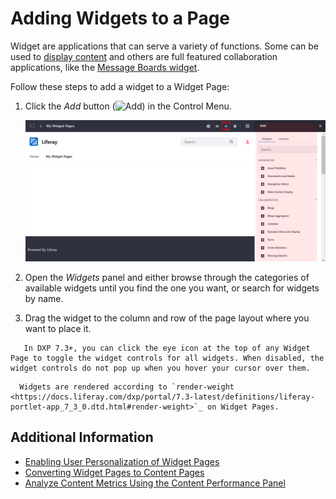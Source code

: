 # Adding Widgets to a Page

Widget are applications that can serve a variety of functions. Some can be used to [display content](../../displaying_content.md) and others are full featured collaboration applications, like the [Message Boards widget](../../../collaboration-and-social/message-boards/user-guide/getting-started-with-message-boards.md).

Follow these steps to add a widget to a Widget Page:

1. Click the *Add* button (![Add](../../../images/icon-add-app.png)) in the Control Menu.

    ![The Widgets panel contains several default widgets that you can use to add functionality to the page.](./adding-widgets-to-a-page/images/01.png)

1. Open the *Widgets* panel and either browse through the categories of available widgets until you find the one you want, or search for widgets by name.
1. Drag the widget to the column and row of the page layout where you want to place it.

```tip::
   In DXP 7.3+, you can click the eye icon at the top of any Widget Page to toggle the widget controls for all widgets. When disabled, the widget controls do not pop up when you hover your cursor over them.
```

```note::
  Widgets are rendered according to `render-weight <https://docs.liferay.com/dxp/portal/7.3-latest/definitions/liferay-portlet-app_7_3_0.dtd.html#render-weight>`_ on Widget Pages.
```

## Additional Information

- [Enabling User Personalization of Widget Pages](./enabling-user-personalization-of-widget-pages.md)
- [Converting Widget Pages to Content Pages](./converting-widget-pages-to-content-pages.md)
- [Analyze Content Metrics Using the Content Performance Panel](../../../content-authoring-and-management/content-performance-panel/analyze-content-metrics-using-content-performance-panel.md)
